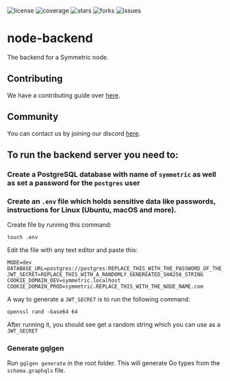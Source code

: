 ![license](https://img.shields.io/github/license/symmetric-project/node-backend)
![coverage](https://img.shields.io/github/license/symmetric-project/node-backend)
![stars](https://img.shields.io/github/stars/symmetric-project/node-backend)
![forks](https://img.shields.io/github/forks/symmetric-project/node-backend)
![issues](https://img.shields.io/github/issues/symmetric-project/node-backend)

# node-backend
The backend for a Symmetric node.

## Contributing
We have a contributing guide over [here](CONTRIBUTING.org).

## Community
You can contact us by joining our discord [here](https://discord.com/invite/AkSbP5JF).
## To run the backend server you need to:

### Create a PostgreSQL database with name of ```symmetric``` as well as set a password for the ```postgres``` user

### Create an ```.env``` file which holds sensitive data like passwords, instructions for Linux (Ubuntu, macOS and more).
Create file by running this command:
```
touch .env
```
Edit the file with any text editor and paste this:
```
MODE=dev
DATABASE_URL=postgres://postgres:REPLACE_THIS_WITH_THE_PASSWORD_OF_THE_LOCAL_SYMMETRIC_DATABASE@localhost:5432/symmetric
JWT_SECRET=REPLACE_THIS_WITH_A_RANDOMLY_GENEREATED_SHA256_STRING
COOKIE_DOMAIN_DEV=symmetric.localhost
COOKIE_DOMAIN_PROD=symmetric.REPLACE_THIS_WITH_THE_NODE_NAME.com
```
A way to generate a ```JWT_SECRET``` is to run the following command:
```
openssl rand -base64 64
```
After running it, you should see get a random string which you can use as a ```JWT_SECRET```

### Generate gqlgen

Run `gqlgen generate` in the root folder. This will generate Go types from the `schema.graphqls` file.
